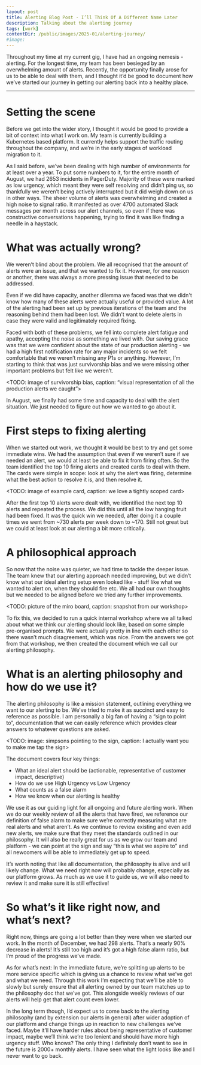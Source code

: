 ```yaml
---
layout: post
title: Alerting Blog Post - I’ll Think Of A Different Name Later
description: Talking about the alerting journey
tags: [work]
contentDir: /public/images/2025-01/alerting-journey/
#image: 
---
```

Throughout my time at my current gig, I have had an ongoing nemesis - alerting. For the longest time, my team has been besieged by an overwhelming amount of alerts. Recently, the opportunity finally arose for us to be able to deal with them, and I thought it’d be good to document how we’ve started our journey in getting our alerting back into a healthy place. 

<hr>

# Setting the scene
Before we get into the wider story, I thought it would be good to provide a bit of context into what I work on. My team is currently building a Kubernetes based platform. It currently helps support the traffic routing throughout the company, and we’re in the early stages of workload migration to it. 

As I said before, we’ve been dealing with high number of environments for at least over a year. To put some numbers to it, for the entire month of August, we had 2653 incidents in PagerDuty. Majority of these were marked as low urgency, which meant they were self resolving and didn’t ping us, so thankfully we weren’t being actively interrupted but it did weigh down on us in other ways. The sheer volume of alerts was overwhelming and created a high noise to signal ratio. It manifested as over 4700 automated Slack messages per month across our alert channels, so even if there was constructive conversations happening, trying to find it was like finding a needle in a haystack.  


# What was actually wrong?
We weren’t blind about the problem. We all recognised that the amount of alerts were an issue, and that we wanted to fix it. However, for one reason or another, there was always a more pressing issue that needed to be addressed. 

Even if we did have capacity, another dilemma we faced was that we didn't know how many of these alerts were actually useful or provided value. A lot of the alerting had been set up by previous iterations of the team and the reasoning behind them had been lost. We didn’t want to delete alerts in case they were valid and legitimately required fixing.

Faced with both of these problems, we fell into complete alert fatigue and apathy, accepting the noise as something we lived with. Our saving grace was that we were confident about the state of our production alerting - we had a high first notification rate for any major incidents so we felt comfortable that we weren’t missing any P1s or anything. However, I’m starting to think that was just survivorship bias and we were missing other important problems but felt like we weren’t.

<TODO: image of survivorship bias, caption: “visual representation of all the production alerts we caught”>

In August, we finally had some time and capacity to deal with the alert situation. We just needed to figure out how we wanted to go about it. 

# First steps to fixing alerting
When we started out work, we thought it would be best to try and get some immediate wins. We had the assumption that even if we weren’t sure if we needed an alert, we would at least be able to fix it from firing often. So the team identified the top 10 firing alerts and created cards to deal with them. The cards were simple in scope: look at why the alert was firing, determine what the best action to resolve it is, and then resolve it. 

<TODO: image of example card, caption: we love a tightly scoped card>

After the first top 10 alerts were dealt with, we identified the next top 10 alerts and repeated the process. We did this until all the low hanging fruit had been fixed. It was the quick win we needed, after doing it a couple times we went from ~730 alerts per week down to ~170. Still not great but we could at least look at our alerting a bit more critically. 

# A philosophical approach
So now that the noise was quieter, we had time to tackle the deeper issue. The team knew that our alerting approach needed improving, but we  didn’t know what our ideal alerting setup even looked like - stuff like what we wanted to alert on, when they should fire etc. We all had our own thoughts but we needed to be aligned before we tried any further improvements.

<TODO: picture of the miro board, caption: snapshot from our workshop>

To fix this, we decided to run a quick internal workshop where we all talked about what we think our alerting should look like, based on some simple pre-organised prompts. We were actually pretty in line with each other so there wasn’t much disagreement, which was nice. From the answers we got from that workshop, we then created the document which we call our alerting philosophy. 

# What is an alerting philosophy and how do we use it?
The alerting philosophy is like a mission statement, outlining everything we want to our alerting to be. We’ve tried to make it as succinct and easy to reference as possible. I am personally a big fan of having a “sign to point to”, documentation that we can easily reference which provides clear answers to whatever questions are asked.

<TODO: image: simpsons pointing to the sign, caption: I actually want you to make me tap the sign>

The document covers four key things:
- What an ideal alert should be (actionable, representative of customer impact, descriptive)
- How do we use High Urgency vs Low Urgency 
- What counts as a false alarm
- How we know when our alerting is healthy

We use it as our guiding light for all ongoing and future alerting work. When we do our weekly review of all the alerts that have fired, we reference our definition of false alarm to make sure we’re correctly measuring what are real alerts and what aren’t. As we continue to review existing and even add new alerts, we make sure that they meet the standards outlined in our philosophy. It will also be really great for us as we grow our team and platform - we can point at the sign and say “this is what we aspire to” and all newcomers will be able to immediately get up to speed.

It’s worth noting that like all documentation, the philosophy is alive and will likely change. What we need right now will probably change, especially as our platform grows. As much as we use it to guide us, we will also need to review it and make sure it is still effective! 

# So what’s it like right now, and what’s next?
Right now, things are going a lot better than they were when we started our work. In the month of December, we had 298 alerts. That’s a nearly 90% decrease in alerts! It’s still too high and it’s got a high false alarm ratio, but I’m proud of the progress we’ve made. 

As for what’s next: In the immediate future, we’re splitting up alerts to be more service specific which is giving us a chance to review what we’ve got and what we need. Through this work I’m expecting that we’ll be able to slowly but surely ensure that all alerting owned by our team matches up to the philosophy doc that we’ve got. This alongside weekly reviews of our alerts will help get that alert count even lower. 

In the long term though, I’d expect us to come back to the alerting philosophy (and by extension our alerts in general) after wider adoption of our platform and change things up in reaction to new challenges we’ve faced. Maybe it’ll have harder rules about being representative of customer impact, maybe we’ll think we’re too lenient and should have more high urgency stuff. Who knows? The only thing I definitely don’t want to see in the future is 2000+ monthly alerts. I have seen what the light looks like and I never want to go back.
